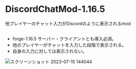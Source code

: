 # DiscordChatMod-1.16.5
他プレイヤーのチャット入力がDiscordのように表示されるmod

## 
- forge-1.16.5 サーバー・クライアントとも導入必須。
- 他のプレイヤーがチャットを入力した段階で表示される。
- 自身の入力に対しては表示されない。


![スクリーンショット 2023-07-15 144044](https://github.com/TACOWASA059/DiscordChatMod-1.16.5/assets/115648249/a4aa6e1b-981a-4f7e-8415-3abf4fcfa289)

